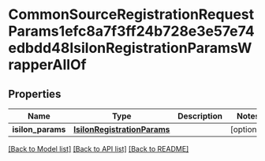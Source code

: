 # CommonSourceRegistrationRequestParams1efc8a7f3ff24b728e3e57e74edbdd48IsilonRegistrationParamsWrapperAllOf


## Properties
Name | Type | Description | Notes
------------ | ------------- | ------------- | -------------
**isilon_params** | [**IsilonRegistrationParams**](IsilonRegistrationParams.md) |  | [optional] 

[[Back to Model list]](../README.md#documentation-for-models) [[Back to API list]](../README.md#documentation-for-api-endpoints) [[Back to README]](../README.md)


